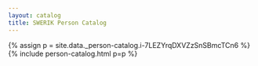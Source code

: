 ```yaml
---
layout: catalog
title: SWERIK Person Catalog
---
```

{% assign p = site.data._person-catalog.i-7LEZYrqDXVZzSnSBmcTCn6 %}
{% include person-catalog.html p=p %}

